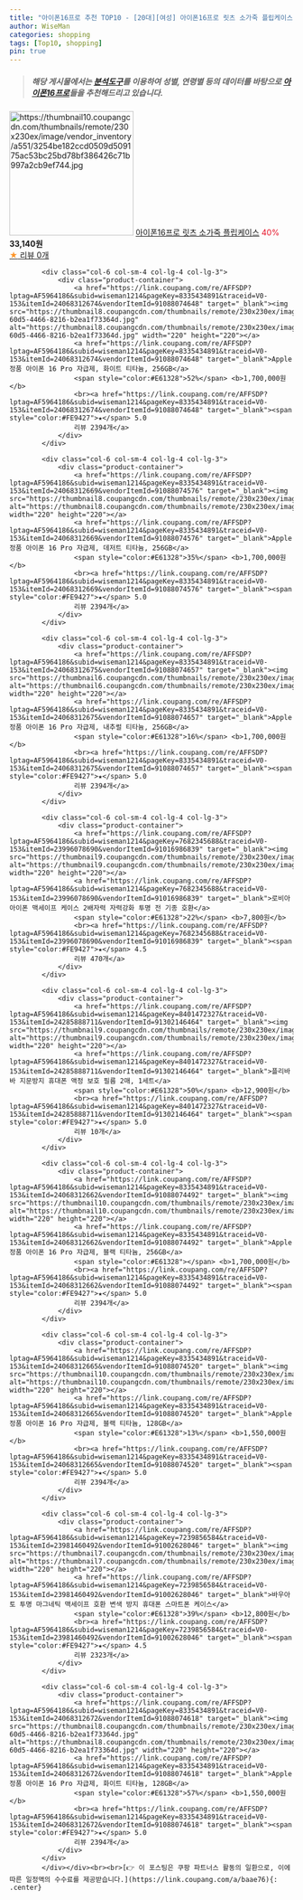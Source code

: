 ```yaml
---
title: "아이폰16프로 추천 TOP10 - [20대][여성] 아이폰16프로 릿츠 소가죽 플립케이스"
author: WiseMan
categories: shopping
tags: [Top10, shopping]
pin: true
---
```


> ##### 해당 게시물에서는 [**분석도구**](https://itemscout.io/)를 이용하여 **성별**, **연령별** 등의 데이터를 바탕으로 [**아이폰16프로**](https://link.coupang.com/a/baae76)들을 추천해드리고 있습니다.
<div class="container"><div class="row">
            <div class="col-6 col-sm-4 col-lg-4 col-lg-3">
                <div class="product-container">
                    <a href="https://link.coupang.com/re/AFFSDP?lptag=AF5964186&subid=wiseman1214&pageKey=8403394144&traceid=V0-153&itemId=24292147553&vendorItemId=91347717704" target="_blank"><img src="https://thumbnail10.coupangcdn.com/thumbnails/remote/230x230ex/image/vendor_inventory/a551/3254be182ccd0509d509175ac53bc25bd78bf386426c71b997a2cb9ef744.jpg" alt="https://thumbnail10.coupangcdn.com/thumbnails/remote/230x230ex/image/vendor_inventory/a551/3254be182ccd0509d509175ac53bc25bd78bf386426c71b997a2cb9ef744.jpg" width="220" height="220"></a>
                    <a href="https://link.coupang.com/re/AFFSDP?lptag=AF5964186&subid=wiseman1214&pageKey=8403394144&traceid=V0-153&itemId=24292147553&vendorItemId=91347717704" target="_blank">아이폰16프로 릿츠 소가죽 플립케이스</a>
                    <span style="color:#E61328">40%</span> <b>33,140원</b>
                    <br><a href="https://link.coupang.com/re/AFFSDP?lptag=AF5964186&subid=wiseman1214&pageKey=8403394144&traceid=V0-153&itemId=24292147553&vendorItemId=91347717704" target="_blank"><span style="color:#FE9427">★</span> 
                    리뷰 0개</a>
                </div>
            </div>
            
            <div class="col-6 col-sm-4 col-lg-4 col-lg-3">
                <div class="product-container">
                    <a href="https://link.coupang.com/re/AFFSDP?lptag=AF5964186&subid=wiseman1214&pageKey=8335434891&traceid=V0-153&itemId=24068312674&vendorItemId=91088074648" target="_blank"><img src="https://thumbnail8.coupangcdn.com/thumbnails/remote/230x230ex/image/retail/images/2024/09/10/8/5/7cf72cbe-60d5-4466-8216-b2ea1f73364d.jpg" alt="https://thumbnail8.coupangcdn.com/thumbnails/remote/230x230ex/image/retail/images/2024/09/10/8/5/7cf72cbe-60d5-4466-8216-b2ea1f73364d.jpg" width="220" height="220"></a>
                    <a href="https://link.coupang.com/re/AFFSDP?lptag=AF5964186&subid=wiseman1214&pageKey=8335434891&traceid=V0-153&itemId=24068312674&vendorItemId=91088074648" target="_blank">Apple 정품 아이폰 16 Pro 자급제, 화이트 티타늄, 256GB</a>
                    <span style="color:#E61328">52%</span> <b>1,700,000원</b>
                    <br><a href="https://link.coupang.com/re/AFFSDP?lptag=AF5964186&subid=wiseman1214&pageKey=8335434891&traceid=V0-153&itemId=24068312674&vendorItemId=91088074648" target="_blank"><span style="color:#FE9427">★</span> 5.0
                    리뷰 2394개</a>
                </div>
            </div>
            
            <div class="col-6 col-sm-4 col-lg-4 col-lg-3">
                <div class="product-container">
                    <a href="https://link.coupang.com/re/AFFSDP?lptag=AF5964186&subid=wiseman1214&pageKey=8335434891&traceid=V0-153&itemId=24068312669&vendorItemId=91088074576" target="_blank"><img src="https://thumbnail8.coupangcdn.com/thumbnails/remote/230x230ex/image/1025_amir_coupang_oct_80k/dba4/a791b4862a1d52ed2bf2f3212665f73b9c73bf5f2bf55b35690c8af6b9aa.jpg" alt="https://thumbnail8.coupangcdn.com/thumbnails/remote/230x230ex/image/1025_amir_coupang_oct_80k/dba4/a791b4862a1d52ed2bf2f3212665f73b9c73bf5f2bf55b35690c8af6b9aa.jpg" width="220" height="220"></a>
                    <a href="https://link.coupang.com/re/AFFSDP?lptag=AF5964186&subid=wiseman1214&pageKey=8335434891&traceid=V0-153&itemId=24068312669&vendorItemId=91088074576" target="_blank">Apple 정품 아이폰 16 Pro 자급제, 데저트 티타늄, 256GB</a>
                    <span style="color:#E61328">35%</span> <b>1,700,000원</b>
                    <br><a href="https://link.coupang.com/re/AFFSDP?lptag=AF5964186&subid=wiseman1214&pageKey=8335434891&traceid=V0-153&itemId=24068312669&vendorItemId=91088074576" target="_blank"><span style="color:#FE9427">★</span> 5.0
                    리뷰 2394개</a>
                </div>
            </div>
            
            <div class="col-6 col-sm-4 col-lg-4 col-lg-3">
                <div class="product-container">
                    <a href="https://link.coupang.com/re/AFFSDP?lptag=AF5964186&subid=wiseman1214&pageKey=8335434891&traceid=V0-153&itemId=24068312675&vendorItemId=91088074657" target="_blank"><img src="https://thumbnail6.coupangcdn.com/thumbnails/remote/230x230ex/image/1025_amir_coupang_oct_80k/e6e9/3c7de643ab46ae5aae35438d5314744787b3839c18653d4745c463059363.jpg" alt="https://thumbnail6.coupangcdn.com/thumbnails/remote/230x230ex/image/1025_amir_coupang_oct_80k/e6e9/3c7de643ab46ae5aae35438d5314744787b3839c18653d4745c463059363.jpg" width="220" height="220"></a>
                    <a href="https://link.coupang.com/re/AFFSDP?lptag=AF5964186&subid=wiseman1214&pageKey=8335434891&traceid=V0-153&itemId=24068312675&vendorItemId=91088074657" target="_blank">Apple 정품 아이폰 16 Pro 자급제, 내추럴 티타늄, 256GB</a>
                    <span style="color:#E61328">16%</span> <b>1,700,000원</b>
                    <br><a href="https://link.coupang.com/re/AFFSDP?lptag=AF5964186&subid=wiseman1214&pageKey=8335434891&traceid=V0-153&itemId=24068312675&vendorItemId=91088074657" target="_blank"><span style="color:#FE9427">★</span> 5.0
                    리뷰 2394개</a>
                </div>
            </div>
            
            <div class="col-6 col-sm-4 col-lg-4 col-lg-3">
                <div class="product-container">
                    <a href="https://link.coupang.com/re/AFFSDP?lptag=AF5964186&subid=wiseman1214&pageKey=7682345688&traceid=V0-153&itemId=23996078690&vendorItemId=91016986839" target="_blank"><img src="https://thumbnail9.coupangcdn.com/thumbnails/remote/230x230ex/image/vendor_inventory/738e/c5eaa15acb25ed0b73f87557c7d361c2cb8149fab5100e1bc030daa2d8b5.png" alt="https://thumbnail9.coupangcdn.com/thumbnails/remote/230x230ex/image/vendor_inventory/738e/c5eaa15acb25ed0b73f87557c7d361c2cb8149fab5100e1bc030daa2d8b5.png" width="220" height="220"></a>
                    <a href="https://link.coupang.com/re/AFFSDP?lptag=AF5964186&subid=wiseman1214&pageKey=7682345688&traceid=V0-153&itemId=23996078690&vendorItemId=91016986839" target="_blank">로비아 아이폰 맥세이프 케이스 2배자력 자력강화 투명 전 기종 호환</a>
                    <span style="color:#E61328">22%</span> <b>7,800원</b>
                    <br><a href="https://link.coupang.com/re/AFFSDP?lptag=AF5964186&subid=wiseman1214&pageKey=7682345688&traceid=V0-153&itemId=23996078690&vendorItemId=91016986839" target="_blank"><span style="color:#FE9427">★</span> 4.5
                    리뷰 470개</a>
                </div>
            </div>
            
            <div class="col-6 col-sm-4 col-lg-4 col-lg-3">
                <div class="product-container">
                    <a href="https://link.coupang.com/re/AFFSDP?lptag=AF5964186&subid=wiseman1214&pageKey=8401472327&traceid=V0-153&itemId=24285888711&vendorItemId=91302146464" target="_blank"><img src="https://thumbnail9.coupangcdn.com/thumbnails/remote/230x230ex/image/vendor_inventory/ffec/2ecffa97262b9f1ee23905e2c2e7c1053bae3480c5e7d8d10c710e61177a.jpg" alt="https://thumbnail9.coupangcdn.com/thumbnails/remote/230x230ex/image/vendor_inventory/ffec/2ecffa97262b9f1ee23905e2c2e7c1053bae3480c5e7d8d10c710e61177a.jpg" width="220" height="220"></a>
                    <a href="https://link.coupang.com/re/AFFSDP?lptag=AF5964186&subid=wiseman1214&pageKey=8401472327&traceid=V0-153&itemId=24285888711&vendorItemId=91302146464" target="_blank">플리바바 지문방지 휴대폰 액정 보호 필름 2매, 1세트</a>
                    <span style="color:#E61328">50%</span> <b>12,900원</b>
                    <br><a href="https://link.coupang.com/re/AFFSDP?lptag=AF5964186&subid=wiseman1214&pageKey=8401472327&traceid=V0-153&itemId=24285888711&vendorItemId=91302146464" target="_blank"><span style="color:#FE9427">★</span> 5.0
                    리뷰 10개</a>
                </div>
            </div>
            
            <div class="col-6 col-sm-4 col-lg-4 col-lg-3">
                <div class="product-container">
                    <a href="https://link.coupang.com/re/AFFSDP?lptag=AF5964186&subid=wiseman1214&pageKey=8335434891&traceid=V0-153&itemId=24068312662&vendorItemId=91088074492" target="_blank"><img src="https://thumbnail10.coupangcdn.com/thumbnails/remote/230x230ex/image/1025_amir_coupang_oct_80k/1a05/a909bd91ff977813b9e5e6be4230aea5e8d17823373e302bd47a7e3446a0.jpg" alt="https://thumbnail10.coupangcdn.com/thumbnails/remote/230x230ex/image/1025_amir_coupang_oct_80k/1a05/a909bd91ff977813b9e5e6be4230aea5e8d17823373e302bd47a7e3446a0.jpg" width="220" height="220"></a>
                    <a href="https://link.coupang.com/re/AFFSDP?lptag=AF5964186&subid=wiseman1214&pageKey=8335434891&traceid=V0-153&itemId=24068312662&vendorItemId=91088074492" target="_blank">Apple 정품 아이폰 16 Pro 자급제, 블랙 티타늄, 256GB</a>
                    <span style="color:#E61328"></span> <b>1,700,000원</b>
                    <br><a href="https://link.coupang.com/re/AFFSDP?lptag=AF5964186&subid=wiseman1214&pageKey=8335434891&traceid=V0-153&itemId=24068312662&vendorItemId=91088074492" target="_blank"><span style="color:#FE9427">★</span> 5.0
                    리뷰 2394개</a>
                </div>
            </div>
            
            <div class="col-6 col-sm-4 col-lg-4 col-lg-3">
                <div class="product-container">
                    <a href="https://link.coupang.com/re/AFFSDP?lptag=AF5964186&subid=wiseman1214&pageKey=8335434891&traceid=V0-153&itemId=24068312665&vendorItemId=91088074520" target="_blank"><img src="https://thumbnail10.coupangcdn.com/thumbnails/remote/230x230ex/image/1025_amir_coupang_oct_80k/1a05/a909bd91ff977813b9e5e6be4230aea5e8d17823373e302bd47a7e3446a0.jpg" alt="https://thumbnail10.coupangcdn.com/thumbnails/remote/230x230ex/image/1025_amir_coupang_oct_80k/1a05/a909bd91ff977813b9e5e6be4230aea5e8d17823373e302bd47a7e3446a0.jpg" width="220" height="220"></a>
                    <a href="https://link.coupang.com/re/AFFSDP?lptag=AF5964186&subid=wiseman1214&pageKey=8335434891&traceid=V0-153&itemId=24068312665&vendorItemId=91088074520" target="_blank">Apple 정품 아이폰 16 Pro 자급제, 블랙 티타늄, 128GB</a>
                    <span style="color:#E61328">13%</span> <b>1,550,000원</b>
                    <br><a href="https://link.coupang.com/re/AFFSDP?lptag=AF5964186&subid=wiseman1214&pageKey=8335434891&traceid=V0-153&itemId=24068312665&vendorItemId=91088074520" target="_blank"><span style="color:#FE9427">★</span> 5.0
                    리뷰 2394개</a>
                </div>
            </div>
            
            <div class="col-6 col-sm-4 col-lg-4 col-lg-3">
                <div class="product-container">
                    <a href="https://link.coupang.com/re/AFFSDP?lptag=AF5964186&subid=wiseman1214&pageKey=7239856584&traceid=V0-153&itemId=23981460492&vendorItemId=91002628046" target="_blank"><img src="https://thumbnail7.coupangcdn.com/thumbnails/remote/230x230ex/image/vendor_inventory/9079/477d6e4fa7983d89124ddd94b168fb1cd7a793d46248346a74c7f61e0267.png" alt="https://thumbnail7.coupangcdn.com/thumbnails/remote/230x230ex/image/vendor_inventory/9079/477d6e4fa7983d89124ddd94b168fb1cd7a793d46248346a74c7f61e0267.png" width="220" height="220"></a>
                    <a href="https://link.coupang.com/re/AFFSDP?lptag=AF5964186&subid=wiseman1214&pageKey=7239856584&traceid=V0-153&itemId=23981460492&vendorItemId=91002628046" target="_blank">바우아토 투명 마그네틱 맥세이프 호환 변색 방지 휴대폰 스마트폰 케이스</a>
                    <span style="color:#E61328">39%</span> <b>12,800원</b>
                    <br><a href="https://link.coupang.com/re/AFFSDP?lptag=AF5964186&subid=wiseman1214&pageKey=7239856584&traceid=V0-153&itemId=23981460492&vendorItemId=91002628046" target="_blank"><span style="color:#FE9427">★</span> 4.5
                    리뷰 2323개</a>
                </div>
            </div>
            
            <div class="col-6 col-sm-4 col-lg-4 col-lg-3">
                <div class="product-container">
                    <a href="https://link.coupang.com/re/AFFSDP?lptag=AF5964186&subid=wiseman1214&pageKey=8335434891&traceid=V0-153&itemId=24068312672&vendorItemId=91088074618" target="_blank"><img src="https://thumbnail8.coupangcdn.com/thumbnails/remote/230x230ex/image/retail/images/2024/09/10/8/5/7cf72cbe-60d5-4466-8216-b2ea1f73364d.jpg" alt="https://thumbnail8.coupangcdn.com/thumbnails/remote/230x230ex/image/retail/images/2024/09/10/8/5/7cf72cbe-60d5-4466-8216-b2ea1f73364d.jpg" width="220" height="220"></a>
                    <a href="https://link.coupang.com/re/AFFSDP?lptag=AF5964186&subid=wiseman1214&pageKey=8335434891&traceid=V0-153&itemId=24068312672&vendorItemId=91088074618" target="_blank">Apple 정품 아이폰 16 Pro 자급제, 화이트 티타늄, 128GB</a>
                    <span style="color:#E61328">57%</span> <b>1,550,000원</b>
                    <br><a href="https://link.coupang.com/re/AFFSDP?lptag=AF5964186&subid=wiseman1214&pageKey=8335434891&traceid=V0-153&itemId=24068312672&vendorItemId=91088074618" target="_blank"><span style="color:#FE9427">★</span> 5.0
                    리뷰 2394개</a>
                </div>
            </div>
            </div></div><br><br>[👉 이 포스팅은 쿠팡 파트너스 활동의 일환으로, 이에 따른 일정액의 수수료를 제공받습니다.](https://link.coupang.com/a/baae76){: .center}